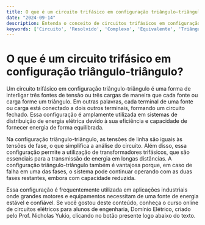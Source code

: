 ```yaml
---
title: O que é um circuito trifásico em configuração triângulo-triângulo?
date: "2024-09-14"
description: Entenda o conceito de circuitos trifásicos em configuração triângulo-triângulo e sua aplicação em engenharia elétrica.
keywords: ['Circuito', 'Resolvido', 'Complexo', 'Equivalente', 'Triângulo-Triângulo', 'Aplicação', 'Exemplo']
---
```


# O que é um circuito trifásico em configuração triângulo-triângulo?

Um circuito trifásico em configuração triângulo-triângulo é uma forma de interligar três fontes de tensão ou três cargas de maneira que cada fonte ou carga forme um triângulo. Em outras palavras, cada terminal de uma fonte ou carga está conectado a dois outros terminais, formando um circuito fechado. Essa configuração é amplamente utilizada em sistemas de distribuição de energia elétrica devido à sua eficiência e capacidade de fornecer energia de forma equilibrada.

Na configuração triângulo-triângulo, as tensões de linha são iguais às tensões de fase, o que simplifica a análise do circuito. Além disso, essa configuração permite a utilização de transformadores trifásicos, que são essenciais para a transmissão de energia em longas distâncias. A configuração triângulo-triângulo também é vantajosa porque, em caso de falha em uma das fases, o sistema pode continuar operando com as duas fases restantes, embora com capacidade reduzida.

Essa configuração é frequentemente utilizada em aplicações industriais onde grandes motores e equipamentos necessitam de uma fonte de energia estável e confiável. Se você gostou deste conteúdo, conheça o curso online de circuitos elétricos para alunos de engenharia, Domínio Elétrico, criado pelo Prof. Nicholas Yukio, clicando no botão presente logo abaixo do texto.
